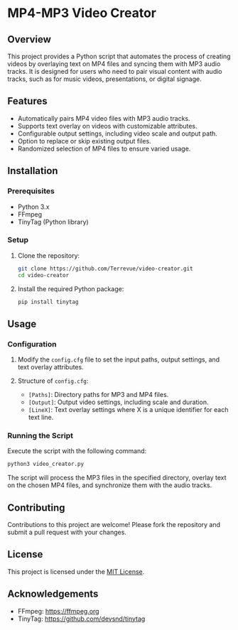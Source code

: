 
# MP4-MP3 Video Creator

## Overview
This project provides a Python script that automates the process of creating videos by overlaying text on MP4 files and syncing them with MP3 audio tracks. It is designed for users who need to pair visual content with audio tracks, such as for music videos, presentations, or digital signage.

## Features
- Automatically pairs MP4 video files with MP3 audio tracks.
- Supports text overlay on videos with customizable attributes.
- Configurable output settings, including video scale and output path.
- Option to replace or skip existing output files.
- Randomized selection of MP4 files to ensure varied usage.

## Installation

### Prerequisites
- Python 3.x
- FFmpeg
- TinyTag (Python library)

### Setup
1. Clone the repository:
   ```sh
   git clone https://github.com/Terrevue/video-creator.git
   cd video-creator
   ```

2. Install the required Python package:
   ```sh
   pip install tinytag
   ```

## Usage

### Configuration
1. Modify the `config.cfg` file to set the input paths, output settings, and text overlay attributes.

2. Structure of `config.cfg`:
   - `[Paths]`: Directory paths for MP3 and MP4 files.
   - `[Output]`: Output video settings, including scale and duration.
   - `[LineX]`: Text overlay settings where X is a unique identifier for each text line.

### Running the Script
Execute the script with the following command:
```sh
python3 video_creator.py
```

The script will process the MP3 files in the specified directory, overlay text on the chosen MP4 files, and synchronize them with the audio tracks.

## Contributing
Contributions to this project are welcome! Please fork the repository and submit a pull request with your changes.

## License
This project is licensed under the [MIT License](LICENSE).

## Acknowledgements
- FFmpeg: https://ffmpeg.org
- TinyTag: https://github.com/devsnd/tinytag


